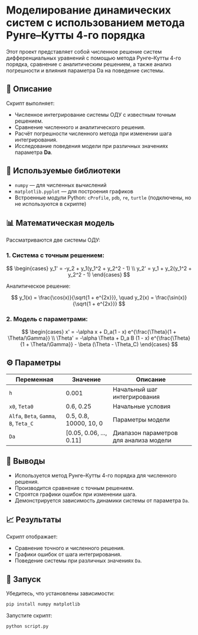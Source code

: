 # Моделирование динамических систем с использованием метода Рунге–Кутты 4-го порядка

Этот проект представляет собой численное решение систем дифференциальных уравнений с помощью метода Рунге–Кутты 4-го порядка, сравнение с аналитическим решением, а также анализ погрешности и влияния параметра Da на поведение системы.

## 📁 Описание

Скрипт выполняет:

* Численное интегрирование системы ОДУ с известным точным решением.
* Сравнение численного и аналитического решения.
* Расчёт погрешности численного метода при изменении шага интегрирования.
* Исследование поведения модели при различных значениях параметра **Da**.

## 📌 Используемые библиотеки

* `numpy` — для численных вычислений
* `matplotlib.pyplot` — для построения графиков
* Встроенные модули Python: `cProfile`, `pdb`, `re`, `turtle` (подключены, но не используются в скрипте)

## 📊 Математическая модель

Рассматриваются две системы ОДУ:

### 1. Система с точным решением:

$$
\begin{cases}
y_1' = -y_2 + y_1(y_1^2 + y_2^2 - 1) \\
y_2' = y_1 + y_2(y_1^2 + y_2^2 - 1)
\end{cases}
$$

Аналитическое решение:

$$
y_1(x) = \frac{\cos(x)}{\sqrt{1 + e^{2x}}}, \quad
y_2(x) = \frac{\sin(x)}{\sqrt{1 + e^{2x}}}
$$

### 2. Модель с параметрами:

$$
\begin{cases}
x' = -\alpha x + D_a(1 - x) e^{\frac{\Theta}{1 + \Theta/\Gamma}} \\
\Theta' = -\alpha \Theta + D_a B (1 - x) e^{\frac{\Theta}{1 + \Theta/\Gamma}} - \beta (\Theta - \Theta_C)
\end{cases}
$$

## ⚙️ Параметры

| Переменная                             | Значение                 | Описание                               |
| -------------------------------------- | ------------------------ | -------------------------------------- |
| `h`                                    | 0.001                    | Начальный шаг интегрирования           |
| `x0`, `Teta0`                          | 0.6, 0.25                | Начальные условия                      |
| `Alfa`, `Beta`, `Gamma`, `B`, `Teta_C` | 0.5, 0.8, 10000, 10, 0   | Параметры модели                       |
| `Da`                                   | \[0.05, 0.06, ..., 0.11] | Диапазон параметров для анализа модели |

## 🧪 Выводы

* Используется метод Рунге–Кутты 4-го порядка для численного решения.
* Производится сравнение с точным решением.
* Строятся графики ошибок при изменении шага.
* Демонстрируется зависимость динамики системы от параметра `Da`.

## 📈 Результаты

Скрипт отображает:

* Сравнение точного и численного решения.
* Графики ошибок от шага интегрирования.
* Поведение системы при различных значениях `Da`.

## 🚀 Запуск

Убедитесь, что установлены зависимости:

```bash
pip install numpy matplotlib
```

Запустите скрипт:

```bash
python script.py
